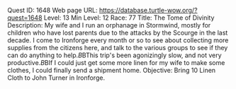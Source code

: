 Quest ID: 1648
Web page URL: https://database.turtle-wow.org/?quest=1648
Level: 13
Min Level: 12
Race: 77
Title: The Tome of Divinity
Description: My wife and I run an orphanage in Stormwind, mostly for children who have lost parents due to the attacks by the Scourge in the last decade. I come to Ironforge every month or so to see about collecting more supplies from the citizens here, and talk to the various groups to see if they can do anything to help.$B$BThis trip's been agonizingly slow, and not very productive.$B$BIf I could just get some more linen for my wife to make some clothes, I could finally send a shipment home.
Objective: Bring 10 Linen Cloth to John Turner in Ironforge.
